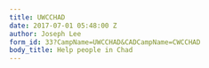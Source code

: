 ```yaml
---
title: UWCCHAD
date: 2017-07-01 05:48:00 Z
author: Joseph Lee
form_id: 33?CampName=UWCCHAD&CADCampName=CWCCHAD
body_title: Help people in Chad
---
```


